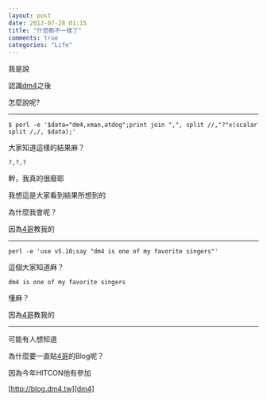 ```yaml
---
layout: post
date: 2012-07-28 01:15
title: "什麼都不一樣了"
comments: true
categories: "Life"
---
```


我是說

認識[dm4][dm4]之後

怎麼說呢? 

---

    $ perl -e '$data="dm4,xman,atdog";print join ",", split //,"?"x(scalar split /,/, $data);'

大家知道這樣的結果麻？

    ?,?,?

幹，我真的很廢耶

我想這是大家看到結果所想到的

為什麼我會呢？

因為[4哥][dm4]教我的

---

    perl -e 'use v5.10;say "dm4 is one of my favorite singers"'

這個大家知道麻？

    dm4 is one of my favorite singers

懂麻？

因為[4哥][dm4]教我的

---

可能有人想知道

為什麼要一直貼[4哥][dm4]的Blog呢？

因為今年HITCON他有參加

[http://blog.dm4.tw][dm4]

[dm4]: http://blog.dm4.tw
